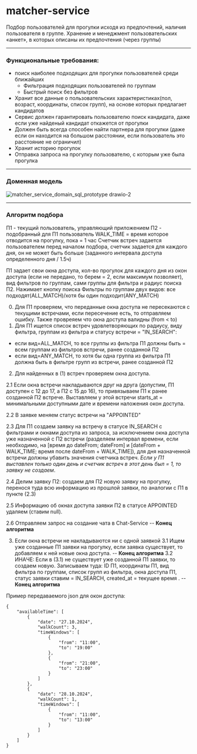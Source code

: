 # matcher-service
Подбор пользователей для прогулки исходя из предпочтений, наличия пользователя в группе. Хранение и менеджмент пользовательских «анкет», в которых описаны их предпочтения (через группы)

---
### Функциональные требования:

- поиск наиболее подходящих для прогулки пользователей среди ближайших
    - Фильтрация подходящих пользователей по группам
    - Быстрый поиск без фильтров
- Хранит все данные о пользовательских характеристиках(пол, возраст, координаты, список групп), на основе которых предлагает кандидатов
- Сервис должен гарантировать пользователю поиск кандидата, даже если уже найденый кандидат откажется от прогулки
- Должен быть всегда способен найти партнера для прогулки (даже если он находится на большом расстоянии, если пользователь это расстояние не ограничил)
- Хранит историю прогулок
- Отправка запроса на прогулку пользователю, с которым уже была прогулка

---
### Доменная модель

![matcher_service_domain_sql_prototype drawio-2](https://github.com/user-attachments/assets/70dae352-6ac1-4977-8fc7-95388944eb11)

---
### Алгоритм подбора
П1 - текущий пользователь, управляющий приложением
П2 - подобранный для П1 пользователь
WALK_TIME = время которое отводится на прогулку, пока = 1 час
Счетчик встреч задается пользователем перед началом подбора, счетчик задается для каждого дня, он не может быть больше (заданного интервала доступа определенного дня / 1.5ч) 

П1 задает свои окна доступа, кол-во прогулок для каждого дня из окон доступа (если не передано, то берем = 2, если максимум позволяет), вид фильтров по группам, сами группы для фильтра и радиус поиска П2. Нажимает кнопку поиска
Фильтры по группам двух видов: все подходят(ALL_MATCH)/хотя бы один подходит(ANY_MATCH)

0. Для П1 проверяем, что переданные окна доступа не пересекаются с текущими встречами, если пересечение есть, то отправляем ошибку. Также провреяем что окна доступа валидны (from < to)
1. Для П1 ищется список встреч удовлетворяющих по радиусу, виду фильтра, группам из фильтра и статусу встречи = "IN_SEARCH":
- если вид=ALL_MATCH, то все группы из фильтра П1 должны быть = всем группам из фильтров встречи, ранее созданной П2
- если вид=ANY_MATCH, то хотя бы одна группа из фильтра П1 должна быть в фильтре групп из встречи, ранее созданной П2

2. Для найденных в (1) встреч проверяем окна доступа. 

2.1 Если окна встречи накладываются друг на друга (допустим, П1 доступен с 12 до 17, а П2 c 15 до 16), то привязываем П1 к ранее созданной П2 встрече. Выставляем у этой встречи starts_at = минимальными доступными дате и времени наложения окон доступа. 

2.2  В заявке меняем статус встречи на "APPOINTED"

2.3 Для П1 создаем заявку на встречу в статусе IN_SEARCH с фильтрами и окнами доступа из запроса, за исключением окна доступа уже назначенной с П2 встречи (разделяем интервал времени, если необходимо, на [время до dateFrom; dateFrom] и [dateFrom + WALK_TIME; время после dateFrom + WALK_TIME]), для дня назначенной встречи должны убавить значения счетчика встреч. _Если у П1 выставлен только один день и счетчик встреч в этот день был = 1, то заявку не создаем_. 

2.4  Делим заявку П2: создаем для П2 новую заявку на прогулку, перенося туда всю информацию из прошлой заявки, по аналогии с П1 в пункте (2.3)

2.5  Информацию об окнах доступа заявки П2 в статусе APPOINTED удаляем (ставим null).

2.6  Отправляем запрос на создание чата в Chat-Service -- **Конец алгоритма**

3. Если окна встречи не накладываются ни с одной заявкой
   3.1 Ищем уже созданные П1 заявки на прогулку, если заявка существует, то добавляем к ней новые окна доступа. -- **Конец алгоритма**
   3.2 ИНАЧЕ: Если в (3.1) не существует уже созданной П1 заявки, то создаем новую. Записываем туда: ID П1, координаты П1, вид фильтра по группам, список групп из фильтра, окна доступа П1, статус заявки ставим = IN_SEARCH, created_at = текущее время . -- **Конец алгоритма**


Пример передаваемого json для окон доступа:
```
{
    "availableTime": [
        {
            "date": "27.10.2024",
            "walkCount": 3,
            "timeWindows": [
                {
                    "from": "11:00",
                    "to": "19:00"
                },
                {
                    "from": "21:00",
                    "to": "23:00"
                }
            ]
        },
        {
            "date": "28.10.2024",
            "walkCount": 1,
            "timeWindows": [
                {
                    "from": "11:00",
                    "to": "13:00"
                }
            ]
        }
    ]
}
```
